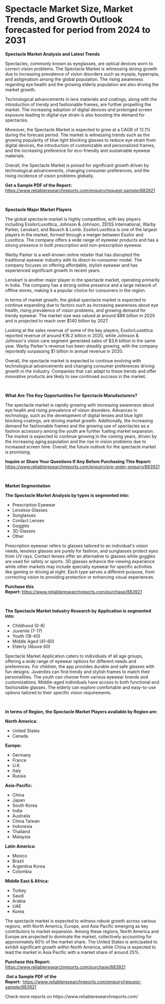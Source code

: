 <p><h1>Spectacle Market Size, Market Trends, and Growth Outlook forecasted for period from 2024 to 2031</h1></p><p><strong>Spectacle Market Analysis and Latest Trends</strong></p>
<p><p>Spectacles, commonly known as eyeglasses, are optical devices worn to correct vision problems. The Spectacle Market is witnessing strong growth due to increasing prevalence of vision disorders such as myopia, hyperopia, and astigmatism among the global population. The rising awareness regarding eye health and the growing elderly population are also driving the market growth.</p><p>Technological advancements in lens materials and coatings, along with the introduction of trendy and fashionable frames, are further propelling the market. The increasing adoption of digital devices and prolonged screen exposure leading to digital eye strain is also boosting the demand for spectacles.</p><p>Moreover, the Spectacle Market is expected to grow at a CAGR of 12.1% during the forecast period. The market is witnessing trends such as the growing popularity of blue light blocking glasses to reduce eye strain from digital devices, the introduction of customizable and personalized frames, and the increasing preference for eco-friendly and sustainable eyewear materials.</p><p>Overall, the Spectacle Market is poised for significant growth driven by technological advancements, changing consumer preferences, and the rising incidence of vision problems globally.</p></p>
<p><strong>Get a Sample PDF of the Report:&nbsp;</strong> <a href="https://www.reliableresearchreports.com/enquiry/request-sample/883921">https://www.reliableresearchreports.com/enquiry/request-sample/883921</a></p>
<p>&nbsp;</p>
<p><strong>Spectacle Major Market Players</strong></p>
<p><p>The global spectacle market is highly competitive, with key players including EssilorLuxottica, Johnson & Johnson, ZEISS International, Warby Parker, Lenskart, and Bausch & Lomb. EssilorLuxottica is one of the largest players in the market, formed through a merger between Essilor and Luxottica. The company offers a wide range of eyewear products and has a strong presence in both prescription and non-prescription eyewear.</p><p>Warby Parker is a well-known online retailer that has disrupted the traditional eyewear industry with its direct-to-consumer model. The company focuses on offering affordable, stylish eyewear and has experienced significant growth in recent years.</p><p>Lenskart is another major player in the spectacle market, operating primarily in India. The company has a strong online presence and a large network of offline stores, making it a popular choice for consumers in the region.</p><p>In terms of market growth, the global spectacle market is expected to continue expanding due to factors such as increasing awareness about eye health, rising prevalence of vision problems, and growing demand for trendy eyewear. The market size was valued at around $86 billion in 2020 and is projected to reach over $140 billion by 2027.</p><p>Looking at the sales revenue of some of the key players, EssilorLuxottica reported revenue of around €16.2 billion in 2020, while Johnson & Johnson's vision care segment generated sales of $3.6 billion in the same year. Warby Parker's revenue has been steadily growing, with the company reportedly surpassing $1 billion in annual revenue in 2020.</p><p>Overall, the spectacle market is expected to continue evolving with technological advancements and changing consumer preferences driving growth in the industry. Companies that can adapt to these trends and offer innovative products are likely to see continued success in the market.</p></p>
<p>&nbsp;</p>
<p><strong>What Are The Key Opportunities For Spectacle Manufacturers?</strong></p>
<p><p>The spectacle market is rapidly growing with increasing awareness about eye health and rising prevalence of vision disorders. Advances in technology, such as the development of digital lenses and blue light blocking coatings, are driving market growth. Additionally, the increasing demand for fashionable frames and the growing use of spectacles as a fashion accessory among the youth are further fueling market expansion. The market is expected to continue growing in the coming years, driven by the increasing aging population and the rise in vision problems due to increased screen time. Overall, the future outlook for the spectacle market is promising.</p></p>
<p><strong>Inquire or Share Your Questions If Any Before Purchasing This Report:</strong> <a href="https://www.reliableresearchreports.com/enquiry/pre-order-enquiry/883921">https://www.reliableresearchreports.com/enquiry/pre-order-enquiry/883921</a></p>
<p>&nbsp;</p>
<p><strong>Market Segmentation</strong></p>
<p><strong>The Spectacle Market Analysis by types is segmented into:</strong></p>
<p><ul><li>Prescription Eyewear</li><li>Lensless Glasses</li><li>Sunglasses</li><li>Contact Lenses</li><li>Goggles</li><li>3D Glasses</li><li>Other</li></ul></p>
<p><p>Prescription eyewear refers to glasses tailored to an individual's vision needs, lensless glasses are purely for fashion, and sunglasses protect eyes from UV rays. Contact lenses offer an alternative to glasses while goggles are used for safety or sports. 3D glasses enhance the viewing experience while other markets may include specialty eyewear for specific activities like gaming or driving at night. Each type serves a different purpose, from correcting vision to providing protection or enhancing visual experiences.</p></p>
<p><strong>Purchase this Report:&nbsp;</strong><a href="https://www.reliableresearchreports.com/purchase/883921">https://www.reliableresearchreports.com/purchase/883921</a></p>
<p>&nbsp;</p>
<p><strong>The Spectacle Market Industry Research by Application is segmented into:</strong></p>
<p><ul><li>Childhood (0-6)</li><li>Juvenile (7-17)</li><li>Youth (18-40)</li><li>Middle Aged (41-60)</li><li>Elderly (Above 60)</li></ul></p>
<p><p>Spectacle Market Application caters to individuals of all age groups, offering a wide range of eyewear options for different needs and preferences. For children, the app provides durable and safe glasses with fun designs. Juveniles can find trendy and stylish frames to match their personalities. The youth can choose from various eyewear brands and customizations. Middle-aged individuals have access to both functional and fashionable glasses. The elderly can explore comfortable and easy-to-use options tailored to their specific vision requirements.</p></p>
<p>&nbsp;</p>
<p><strong>In terms of Region, the Spectacle Market Players available by Region are:</strong></p>
<p>
    <p> <strong> North America: </strong>
        <ul>
            <li>United States</li>
            <li>Canada</li>
        </ul>
        </p> 
    <p> <strong> Europe: </strong>
        <ul>
            <li>Germany</li>
            <li>France</li>
            <li>U.K.</li>
            <li>Italy</li>
            <li>Russia</li>
        </ul>
        </p> 
    <p> <strong> Asia-Pacific: </strong>
        <ul>
            <li>China</li>
            <li>Japan</li>
            <li>South Korea</li>
            <li>India</li>
            <li>Australia</li>
            <li>China Taiwan</li>
            <li>Indonesia</li>
            <li>Thailand</li>
            <li>Malaysia</li>
        </ul>
        </p> 
    <p> <strong> Latin America: </strong>
        <ul>
            <li>Mexico</li>
            <li>Brazil</li>
            <li>Argentina Korea</li>
            <li>Colombia</li>
        </ul>
        </p> 
    <p> <strong> Middle East & Africa: </strong>
        <ul>
            <li>Turkey</li>
            <li>Saudi</li>
            <li>Arabia</li>
            <li>UAE</li>
            <li>Korea</li>
        </ul>
    </p>
    </p>
<p><p>The spectacle market is expected to witness robust growth across various regions, with North America, Europe, and Asia Pacific emerging as key contributors to market expansion. Among these regions, North America and Europe are projected to dominate the market, collectively accounting for approximately 60% of the market share. The United States is anticipated to exhibit significant growth within North America, while China is expected to lead the market in Asia Pacific with a market share of around 25%.</p></p>
<p><strong>Purchase this Report: </strong><a href="https://www.reliableresearchreports.com/purchase/883921">https://www.reliableresearchreports.com/purchase/883921</a></p>
<p>&nbsp;<strong>Get a Sample PDF of the Report:&nbsp;&nbsp;</strong><a href="https://www.reliableresearchreports.com/enquiry/request-sample/883921">https://www.reliableresearchreports.com/enquiry/request-sample/883921</a></p>
<p><strong></strong></p>
<p>Check more reports on https://www.reliableresearchreports.com/</p>